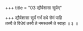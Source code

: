 +++
title = "03 द्यौर्वशासा सूर्यम्"

+++
द्यौर्वशासा सूर्यं गर्भं दथे सेमं पाहि  
तस्यै ते विधेयं तस्यै ते नमस्तस्मै ते स्वाहा ॥ ३ ॥